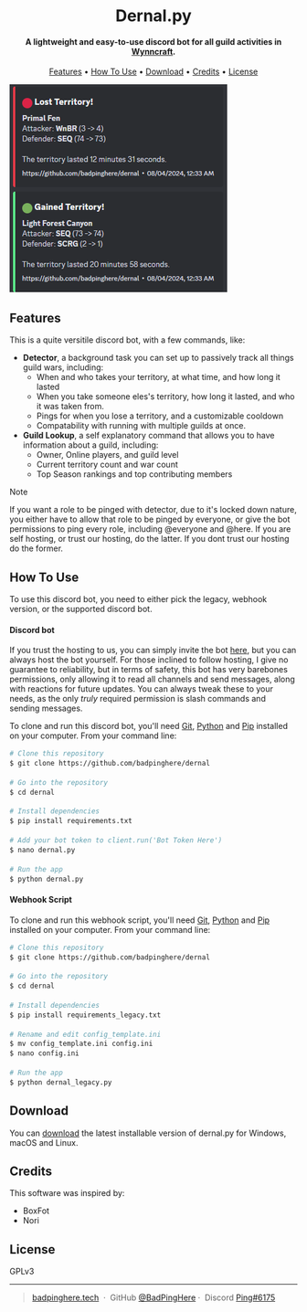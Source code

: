 <h1 align="center">
  Dernal.py
</h1>

<h4 align="center">A lightweight and easy-to-use discord bot for all guild activities in <a href="https://wynncraft.com/" target="_blank">Wynncraft</a>.</h4>

<p align="center">
  <a href="#features">Features</a> •
  <a href="#how-to-use">How To Use</a> •
  <a href="#download">Download</a> •
  <a href="#credits">Credits</a> •
  <a href="#license">License</a>
</p>

![img](example_image.png)

## Features

This is a quite versitile discord bot, with a few commands, like:

- **Detector**, a background task you can set up to passively track all things guild wars, including:
  - When and who takes your territory, at what time, and how long it lasted
  - When you take someone eles's territory, how long it lasted, and who it was taken from.
  - Pings for when you lose a territory, and a customizable cooldown
  - Compatability with running with multiple guilds at once.
- **Guild Lookup**, a self explanatory command that allows you to have information about a guild, including:
  - Owner, Online players, and guild level
  - Current territory count and war count
  - Top Season rankings and top contributing members

> [!NOTE]  
> If you want a role to be pinged with detector, due to it's locked down nature, you either have to allow that role to be pinged by everyone, or give the bot permissions to ping every role, including @everyone and @here. If you are self hosting, or trust our hosting, do the latter. If you dont trust our hosting do the former.

## How To Use

To use this discord bot, you need to either pick the legacy, webhook version, or the supported discord bot.

#### Discord bot

If you trust the hosting to us, you can simply invite the bot [here](https://discord.com/oauth2/authorize?client_id=1270960638382051368), but you can always host the bot yourself. For those inclined to follow hosting, I give no guarantee to reliability, but in terms of safety, this bot has very barebones permissions, only allowing it to read all channels and send messages, along with reactions for future updates. You can always tweak these to your needs, as the only _truly_ required permission is slash commands and sending messages.

To clone and run this discord bot, you'll need [Git](https://git-scm.com), [Python](https://www.python.org/downloads/) and [Pip](https://nodejs.org/en/download/) installed on your computer. From your command line:

```bash
# Clone this repository
$ git clone https://github.com/badpinghere/dernal

# Go into the repository
$ cd dernal

# Install dependencies
$ pip install requirements.txt

# Add your bot token to client.run('Bot Token Here')
$ nano dernal.py

# Run the app
$ python dernal.py
```

#### Webhook Script

To clone and run this webhook script, you'll need [Git](https://git-scm.com), [Python](https://www.python.org/downloads/) and [Pip](https://nodejs.org/en/download/) installed on your computer. From your command line:

```bash
# Clone this repository
$ git clone https://github.com/badpinghere/dernal

# Go into the repository
$ cd dernal

# Install dependencies
$ pip install requirements_legacy.txt

# Rename and edit config_template.ini
$ mv config_template.ini config.ini
$ nano config.ini

# Run the app
$ python dernal_legacy.py
```

## Download

You can [download](https://github.com/BadPingHere/dernal/releases/latest) the latest installable version of dernal.py for Windows, macOS and Linux.

## Credits

This software was inspired by:

- BoxFot
- Nori

## License

GPLv3

---

> [badpinghere.tech](https://badpinghere.tech) &nbsp;&middot;&nbsp;
> GitHub [@BadPingHere](https://github.com/BadPingHere)&nbsp;&middot;&nbsp;
> Discord [Ping#6175](https://discord.com/users/736028271153512489)
